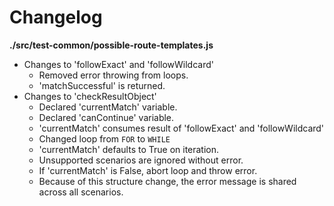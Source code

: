 # Changelog

**./src/test-common/possible-route-templates.js**
* Changes to 'followExact' and 'followWildcard'
	* Removed error throwing from loops.
	* 'matchSuccessful' is returned.
* Changes to 'checkResultObject'
	* Declared 'currentMatch' variable.
	* Declared 'canContinue' variable.
	* 'currentMatch' consumes result of 'followExact' and 'followWildcard'
	* Changed loop from `FOR` to `WHILE`
	* 'currentMatch' defaults to True on iteration.
	* Unsupported scenarios are ignored without error.
	* If 'currentMatch' is False, abort loop and throw error.
	* Because of this structure change, the error message is shared across all scenarios.